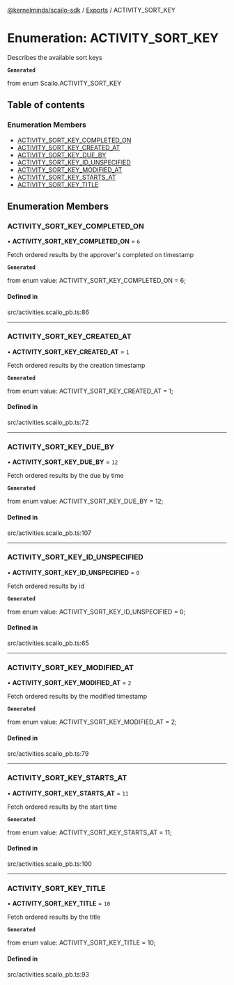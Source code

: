 [@kernelminds/scailo-sdk](../README.md) / [Exports](../modules.md) / ACTIVITY\_SORT\_KEY

# Enumeration: ACTIVITY\_SORT\_KEY

Describes the available sort keys

**`Generated`**

from enum Scailo.ACTIVITY_SORT_KEY

## Table of contents

### Enumeration Members

- [ACTIVITY\_SORT\_KEY\_COMPLETED\_ON](ACTIVITY_SORT_KEY.md#activity_sort_key_completed_on)
- [ACTIVITY\_SORT\_KEY\_CREATED\_AT](ACTIVITY_SORT_KEY.md#activity_sort_key_created_at)
- [ACTIVITY\_SORT\_KEY\_DUE\_BY](ACTIVITY_SORT_KEY.md#activity_sort_key_due_by)
- [ACTIVITY\_SORT\_KEY\_ID\_UNSPECIFIED](ACTIVITY_SORT_KEY.md#activity_sort_key_id_unspecified)
- [ACTIVITY\_SORT\_KEY\_MODIFIED\_AT](ACTIVITY_SORT_KEY.md#activity_sort_key_modified_at)
- [ACTIVITY\_SORT\_KEY\_STARTS\_AT](ACTIVITY_SORT_KEY.md#activity_sort_key_starts_at)
- [ACTIVITY\_SORT\_KEY\_TITLE](ACTIVITY_SORT_KEY.md#activity_sort_key_title)

## Enumeration Members

### ACTIVITY\_SORT\_KEY\_COMPLETED\_ON

• **ACTIVITY\_SORT\_KEY\_COMPLETED\_ON** = ``6``

Fetch ordered results by the approver's completed on timestamp

**`Generated`**

from enum value: ACTIVITY_SORT_KEY_COMPLETED_ON = 6;

#### Defined in

src/activities.scailo_pb.ts:86

___

### ACTIVITY\_SORT\_KEY\_CREATED\_AT

• **ACTIVITY\_SORT\_KEY\_CREATED\_AT** = ``1``

Fetch ordered results by the creation timestamp

**`Generated`**

from enum value: ACTIVITY_SORT_KEY_CREATED_AT = 1;

#### Defined in

src/activities.scailo_pb.ts:72

___

### ACTIVITY\_SORT\_KEY\_DUE\_BY

• **ACTIVITY\_SORT\_KEY\_DUE\_BY** = ``12``

Fetch ordered results by the due by time

**`Generated`**

from enum value: ACTIVITY_SORT_KEY_DUE_BY = 12;

#### Defined in

src/activities.scailo_pb.ts:107

___

### ACTIVITY\_SORT\_KEY\_ID\_UNSPECIFIED

• **ACTIVITY\_SORT\_KEY\_ID\_UNSPECIFIED** = ``0``

Fetch ordered results by id

**`Generated`**

from enum value: ACTIVITY_SORT_KEY_ID_UNSPECIFIED = 0;

#### Defined in

src/activities.scailo_pb.ts:65

___

### ACTIVITY\_SORT\_KEY\_MODIFIED\_AT

• **ACTIVITY\_SORT\_KEY\_MODIFIED\_AT** = ``2``

Fetch ordered results by the modified timestamp

**`Generated`**

from enum value: ACTIVITY_SORT_KEY_MODIFIED_AT = 2;

#### Defined in

src/activities.scailo_pb.ts:79

___

### ACTIVITY\_SORT\_KEY\_STARTS\_AT

• **ACTIVITY\_SORT\_KEY\_STARTS\_AT** = ``11``

Fetch ordered results by the start time

**`Generated`**

from enum value: ACTIVITY_SORT_KEY_STARTS_AT = 11;

#### Defined in

src/activities.scailo_pb.ts:100

___

### ACTIVITY\_SORT\_KEY\_TITLE

• **ACTIVITY\_SORT\_KEY\_TITLE** = ``10``

Fetch ordered results by the title

**`Generated`**

from enum value: ACTIVITY_SORT_KEY_TITLE = 10;

#### Defined in

src/activities.scailo_pb.ts:93
